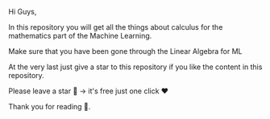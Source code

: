 Hi Guys,

In this repository you will get all the things about calculus for the mathematics part of the Machine Learning.
 
Make sure that you have been gone through the Linear Algebra for ML 

At the very last just give a star to this repository if you like the content in this repository.

Please leave a star 🌟 -> it's free just one click ❤️

Thank you for reading 💖.
